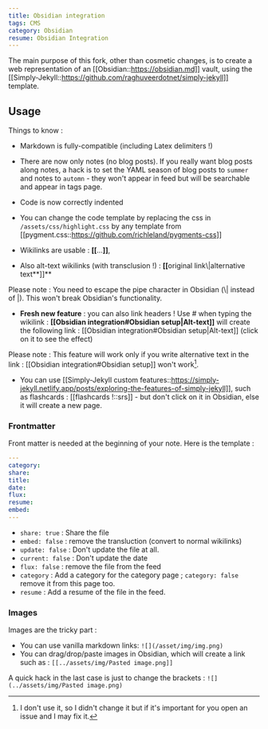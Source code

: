 ```yaml
---
title: Obsidian integration
tags: CMS
category: Obsidian
resume: Obsidian Integration
---
```


The main purpose of this fork, other than cosmetic changes, is to create a web representation of an [[Obsidian::https://obsidian.md]] vault, using the [[Simply-Jekyll::https://github.com/raghuveerdotnet/simply-jekyll]] template.

## Usage

Things to know :

- Markdown is fully-compatible (including Latex delimiters !)

- There are now only notes (no blog posts). If you really want blog posts along notes, a hack is to set the YAML season of blog posts to `summer` and notes to `automn` - they won't appear in feed but will be searchable and appear in tags page.

- Code is now correctly indented

- You can change the code template by replacing the css in `/assets/css/highlight.css` by any template from [[pygment.css::https://github.com/richleland/pygments-css]]

- Wikilinks are usable : **[​[**​...**]]**,

- Also alt-text wikilinks (with transclusion !) : **[​[**​original link\\|alternative text**]]**

Please note : You need to escape the pipe character in Obsidian (\\| instead of \|). This won't break Obsidian's functionality.

- **Fresh new feature** : you can also link headers ! Use # when typing the wikilink : **[​[**Obsidian integration#Obsidian setup\|Alt-text**]]** will create the following link : [[Obsidian integration#Obsidian setup\|Alt-text]] (click on it to see the effect)

Please note : This feature will work only if you write alternative text in the link : [[Obsidian integration#Obsidian setup]] won't work[^1]. 

[^1]: I don't use it, so I didn't change it but if it's important for you open an issue and I may fix it.

- You can use [[Simply-Jekyll custom features::https://simply-jekyll.netlify.app/posts/exploring-the-features-of-simply-jekyll]], such as flashcards : [[flashcards !::srs]] - but don't click on it in Obsidian, else it will create a new page.

### Frontmatter

Front matter is needed at the beginning of your note. Here is the template :

```yaml
---
category: 
share: 
title: 
date: 
flux:
resume:
embed:
---
```

- `share: true` : Share the file
- `embed: false` : remove the transluction (convert to normal wikilinks)
- `update: false` : Don't update the file at all. 
- `current: false` : Don't update the date
- `flux: false` : remove the file from the feed
- `category` : Add a category for the category page ; `category: false` remove it from this page too.
- `resume` : Add a resume of the file in the feed. 

### Images

Images are the tricky part : 

- You can use vanilla markdown links: `![](/asset/img/img.png)`
- You can drag/drop/paste images in Obsidian, which will create a link such as : `[​[​../assets/img/Pasted image.png]]`

A quick hack in the last case is just to change the brackets : `![](../assets/img/Pasted image.png)`


